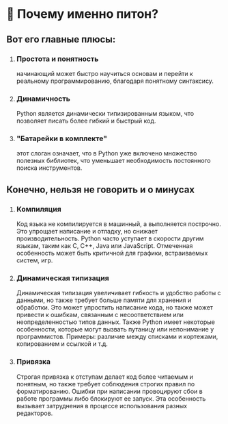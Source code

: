 # 🐍 Почему именно питон?

## Вот его главные плюсы:

1.  ### Простота и понятность &#x20;

    начинающий может быстро научиться основам и перейти к реальному программированию, благодаря понятному синтаксису.
2.  ### Динамичность

    Python является динамически типизированным языком, что позволяет писать более гибкий и быстрый код.
3.  ### "Батарейки в комплекте"

    этот слоган означает, что в Python уже включено множество полезных библиотек, что уменьшает необходимость постоянного поиска инструментов.

## Конечно, нельзя не говорить и о минусах

1.  ### Компиляция

    Код языка не компилируется в машинный, а выполняется построчно. Это упрощает написание и отладку, но снижает производительность. Python часто уступает в скорости другим языкам, таким как C, C++, Java или JavaScript. Отмеченная особенность может быть критичной для графики, встраиваемых систем, игр.
2.  ### Динамическая типизация

    Динамическая типизация увеличивает гибкость и удобство работы с данными, но также требует больше памяти для хранения и обработки. Это может упростить написание кода, но также может привести к ошибкам, связанным с несоответствием или неопределенностью типов данных. Также Python имеет некоторые особенности, которые могут вызвать путаницу или непонимание у программистов. Примеры: различие между списками и кортежами, копированием и ссылкой и т.д.
3.  ### Привязка

    Строгая привязка к отступам делает код более читаемым и понятным, но также требует соблюдения строгих правил по форматированию. Ошибки при написании провоцируют сбои в работе программы либо блокируют ее запуск. Эта особенность вызывает затруднения в процессе использования разных редакторов.
